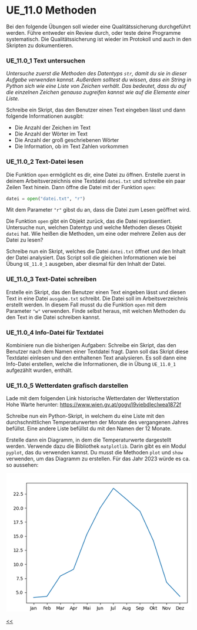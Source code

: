 # UE_11.0 Methoden

Bei den folgende Übungen soll wieder eine Qualitätssicherung
durchgeführt werden. Führe entweder ein Review durch,
oder teste deine Programme systematisch. 
Die Qualitätssicherung ist wieder im Protokoll und auch
in den Skripten zu dokumentieren.

### UE_11.0_1 Text untersuchen

*Untersuche zuerst die Methoden des Datentyps `str`,
damit du sie in dieser Aufgabe verwenden kannst.
Außerdem solltest du wissen, dass ein String
in Python sich wie eine Liste von Zeichen verhält.
Das bedeutet, dass du auf die einzelnen Zeichen
genauso zugreifen kannst wie auf die Elemente einer Liste.*

Schreibe ein Skript, das den Benutzer einen Text 
eingeben lässt und dann folgende Informationen ausgibt:
- Die Anzahl der Zeichen im Text
- Die Anzahl der Wörter im Text
- Die Anzahl der groß geschriebenen Wörter
- Die Information, ob im Text Zahlen vorkommen

### UE_11.0_2 Text-Datei lesen

Die Funktion `open` ermöglicht es dir, eine Datei zu öffnen.
Erstelle zuerst in deinem Arbeitsverzeichnis eine Textdatei `datei.txt`
und schreibe ein paar Zeilen Text hinein.
Dann öffne die Datei mit der Funktion `open`:

```python
datei = open("datei.txt", "r")
```

Mit dem Parameter `"r"` gibst du an, dass die Datei zum Lesen geöffnet wird.

Die Funktion `open` gibt ein Objekt zurück, das die Datei repräsentiert.
Untersuche nun, welchen Datentyp und welche Methoden dieses Objekt `datei` hat.
Wie heißen die Methoden, um eine oder mehrere Zeilen aus der Datei zu lesen?

Schreibe nun ein Skript, welches die Datei `datei.txt` öffnet und den Inhalt
der Datei analysiert.
Das Script soll die gleichen Informationen wie bei Übung
`UE_11.0_1` ausgeben, aber diesmal für den Inhalt der Datei.

### UE_11.0_3 Text-Datei schreiben

Erstelle ein Skript, das den Benutzer einen Text eingeben lässt
und diesen Text in eine Datei `ausgabe.txt` schreibt.
Die Datei soll im Arbeitsverzeichnis erstellt werden.
In diesem Fall musst du die Funktion `open` mit dem Parameter `"w"` verwenden.
Finde selbst heraus, 
mit welchen Methoden du den Text in die Datei schreiben kannst.

### UE_11.0_4 Info-Datei für Textdatei

Kombiniere nun die bisherigen Aufgaben:
Schreibe ein Skript, das den Benutzer nach dem Namen einer Textdatei fragt.
Dann soll das Skript diese Textdatei einlesen und den enthaltenen Text
analysieren. Es soll dann eine Info-Datei erstellen, 
welche die Informationen, die in Übung `UE_11.0_1` aufgezählt wurden, 
enthält.

### UE_11.0_5 Wetterdaten grafisch darstellen

Lade mit dem folgenden Link historische Wetterdaten der Wetterstation Hohe Warte herunter:
https://www.wien.gv.at/gogv/l9viebdleclwea1872f

Schreibe nun ein Python-Skript, in welchem du eine Liste mit den durchschnittlichen
Temperaturwerten der Monate des vergangenen Jahres befüllst.
Eine andere Liste befüllst du mit den Namen der 12 Monate.

Erstelle dann ein Diagramm, in dem die Temperaturwerte dargestellt werden.
Verwende dazu die Bibliothek `matplotlib`.
Darin gibt es ein Modul `pyplot`, das du verwenden kannst.
Du musst die Methoden `plot` und `show` verwenden, 
um das Diagramm zu erstellen.
Für das Jahr 2023 würde es ca. so aussehen:

![Wetterdaten 2023](../img/11.0/wetter_2023.png)



[<<](../skriptum/11.0_Methoden.md)